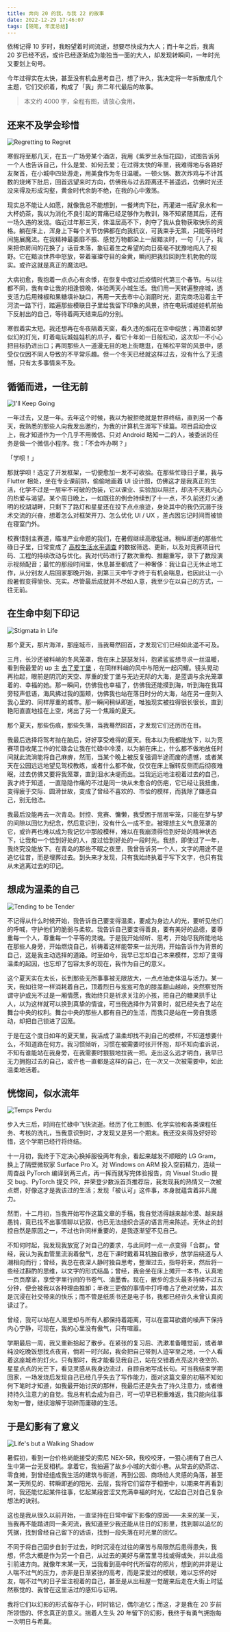 ```yaml
---
title: 奔向 20 的我，与我 22 的故事
date: 2022-12-29 17:46:07
tags: [随笔, 年度总结]
---
```


依稀记得 10 岁时，我盼望着时间流逝，想要尽快成为大人；而十年之后，我离 20 岁已经不远，或许已经逐渐成为能独当一面的大人，却发现转瞬间，一年时光又要划上句号。

今年过得实在太快，甚至没有机会思考自己，想了许久，我决定将一年拆散成几个主题，它们交织着，构成了「我」奔二年代最后的故事。

> 本文约 4000 字，全程有图，请放心食用。

## 还来不及学会珍惜

![Regretting to Regret](/articles/2022-2023/1-regretting-to-regret.jpg)

寒假将至那几天，在五一广场旁某个酒店，我用《紫罗兰永恒花园》，试图告诉另一个人也告诉自己，什么是爱、如何去爱；在过得太快的年里，我难得地与各路好友聚首，在小城中四处游走，用美食作为冬日温暖。一顿火锅、数次炸鸡与不计其数的烧烤下肚后，回首远望来时方向，仿佛我与过去距离还不甚遥远，仿佛时光还没来得及形成沟壑，黄金时代余韵不绝，在我的心中激荡。

<!-- more -->

现实总不能让人如愿，就像我总不能想到，一餐烤肉下肚，再灌进一瓶矿泉水和一大杯奶茶，我以为消化不良引起的胃痛已经足够作为教训，殊不知紧随其后，还有一场久违的发烧。临近过年那三天，体温居高不下，剥夺了我从食物获取快乐的资格。躺在床上，浑身上下每个关节仿佛都在向我抗议，可我束手无策，只能等待时间施展魔法。在我精神最萎靡不振、感觉万物都染上一层黯淡时，一句「儿子，我来把你房间的花换了」话音未落，象征着生之希望的向日葵毫不犹豫地闯入了视野。它在黯淡世界中怒放，带着璀璨夺目的金黄，瞬间把我拉回到生机勃勃的现实。或许这就是真正的魔法吧。

大病初愈，我抱着一点点心有余悸，在恢复中度过后疫情时代第三个春节。与以往都不同，我有幸让我的相逢恨晚，体验两天小城生活。我们用一天转遍整座城，透支活力后用辣椒和果糖填补缺口，再用一天去市中心消磨时光，逛完商场沿着主干河流一路下行，踏遍那些模联日子里给我留下印象的风景，挤在电玩城娃娃机前拍下反射出的自己，等待着两天结束后的分别。

寒假着实太短。我还想再在冬夜隔着天窗，看久违的烟花在空中绽放；再顶着如梦似幻的灯光，盯着电玩城娃娃机的爪子，看它十年如一日般松动，这次却一不小心把目标扔进出口；再同那些人一道漫无目的地上街瞎逛，在稀松平常的风景中，感受仅仅因不同人导致的不平常乐趣。但一个冬天已经就这样过去，没有什么了无遗憾，只有太多事情来不及。

## 循循而进，一往无前

![I'll Keep Going](2-i-ll-keep-going.jpg)

一年过去，又是一年。去年这个时候，我以为被拒绝就是世界终结，直到另一个春天，我熟悉的那些人向我发出邀约，为我的计算机生涯写下续篇。项目启动会议上，我才知道作为一个几乎不用微信、只对 Android 略知一二的人，被委派的任务是做一个微信小程序。我：「不会咋办啊？」

「学呗！」

那就学呗！选定了开发框架，一切便愈加一发不可收拾。在那些忙碌日子里，我与 Flutter 相处，坐在专业课前排，偷偷地画着 UI 设计图，仿佛这才是我真正的生活，化学不过是一层牢不可破的伪装，它以课业、实验加以阻拦，却浇不灭我内心的热爱与渴望。某个周日晚上，一如既往的例会持续到了十一点，不久前还灯火通明的校湖湖畔，只剩下了路灯和星星还在投下点点痕迹，身处其中的我仍沉溺于技术交流的兴奋，想着怎么对框架开刀、怎么优化 UI / UX ，差点因忘记时间而被锁在寝室门外。

校赛惜别主赛道，瞄准产业命题的我们，在暑假继续高歌猛进。稍纵即逝的那些忙碌日子里，日常变成了 [高校生活水平调查](https://colleges.chat) 的数据筛选、更新，以及对竞赛项目代码、工程的持续改动与优化。我对代码进行了数次重构、推翻重写，录下了数段演示视频配音；最忙的那段时间里，休息甚至都成了一种奢侈：我让自己无休止地工作，从分别友人后回家那晚开始，到第三天中午才终于有机会喘息，也因此让一小段暑假变得愉快、充实。尽管最后成就并不尽如人意，我至少在以自己的方式，一往无前。

## 在生命中刻下印记

![Stigmata in Life](3-stigmata-in-life.jpg)

那个夏天，那片海洋，那座城市，当我蓦然回首，才发现它们已经如此遥不可及。

三月，长沙还被料峭的冬风笼罩，我在床上瑟瑟发抖，抱紧鲨鲨想寻求一丝温暖，看到我最爱的 up 主 [去了爱丁堡](https://b23.tv/BV11i4y1r7DF) ，在同样料峭的风中与阳光一起闪耀。镜头晃动再抬起，眼前是阴沉的天空、厚重的爱丁堡与无边无际的大海，是蓝调与余光笼罩着的、幸福的她。那一瞬间，仿佛我也幸福了，仿佛我还能摸到海，听到海在我耳旁轻声低语，海风拂过我的面颊，仿佛我也站在落日时分的大海，站在另一座刻入我心里的、同样厚重的城市。那一瞬间稍纵即逝，唯独现实被拉得很长很长，直到艳阳直直地挂在上空，烤出了另一个焦躁的夏天。

那个夏天，那些伤痕，那些失落，当我蓦然回首，才发现它们还历历在目。

我最后选择将驾考抛在脑后，好好享受难得的夏天。我本以为我都能放下，以为竞赛项目收尾工作的忙碌会让我在忙碌中冷漠，以为躺在床上，什么都不做地放任时间就此流淌能将自己麻痹，然而，当某个晚上被反复强调半途而废的遗憾，或者某天在公园远远地望见驾校教练，或者什么都不做，仅仅在床上辗转反侧而后彻夜难眠，过去仿佛又要将我笼罩，直到泪水决堤而出。当我远远地注视着过去的自己，我才终于知道，一直隐隐作痛的不过是同一块从未愈合的伤疤，它已经让我扭曲，变得疲于交际、圆滑世故，变成了曾经不喜欢的、市侩的模样，而我除了嫌恶自己，别无他法。

我最后没能再去一次青岛。封控、竞赛、慵懒，我受困于层层牢笼，只能在梦与梦的间隙以回忆为纪念，然后意识到，没有什么一成不变。被理想主义气息笼罩的它，或许再也难以成为我记忆中那般模样，难以在我崩溃得恰到好处的精神状态下，让我和一个恰到好处的人，度过恰到好处的一段时光。我想，即使过了一年，我终究没能放下。在青岛的那些不眠之夜里，我曾告诉另一个人，文字的用途不是追忆往昔，而是埋葬过去。到头来才发现，只有我始终执着于写下文字，也只有我从未逃离过去的印记。

## 想成为温柔的自己

![Tending to be Tender](4-tending-to-be-tender.jpg)

不记得从什么时候开始，我告诉自己要变得温柔，要成为身边人的光，要听见他们的呼喊，守护他们的脆弱与柔软。我告诉自己要变得善良，要有美好的品德，要尊重每一个人，尊重每一个平等的灵魂。于是我开始倾听、思考，开始尽我所能地站在那些人身旁，开始燃烧自己，祈祷着这样能带来一丝光明，开始告诉作为背景的自己，这是我主动选择的道路。时至如今，我早已忘却自己本来模样，忘却了变得温柔的起因，也忘却了包容太多的现在，我作为自己的意义。

这个夏天实在太长，长到那些无所事事被无限放大，一点点抽走体温与活力。某一天，我如往常一样消耗着自己，顶着烈日与岌岌可危的膝盖翻山越岭，突然察觉所谓守护或光不过是一厢情愿，我始终只是祈求关注的小孩，把自己的糖果拱手让人，以为这样就可以换到真挚的情谊，可当我选择作为背景时，就已经失去了站在舞台中央的权利。舞台中央的那些人都有自己的生活，而我只是站在一旁自我感动，却把自己锁进了囚笼。

于是在这个度日如年的夏天里，我活成了温柔却找不到自己的模样，不知道想要什么，不知道路在何方。我习惯倾听，习惯在被需要时张开怀抱，却不知向谁诉说，不知有谁能站在我身旁，在我需要时狠狠地拉我一把。走出这么远才明白，我早已无力拥抱过去的自己，或许也一直都是这样的自己，在一次又一次被需要中，如此温柔地活着。

## 恍惚间，似水流年

![Temps Perdu](5-temps-perdu.jpg)

步入大三后，时间在忙碌中飞快流逝。经历了化工制图、化学实验和各类课程任务、考核的洗礼，当我意识到时，才发现又是另一个期末。我还没来得及好好珍惜，这个学期已经行将终结。

十一月初，我终于下定决心换掉服役两年有余，看起来越发不顺眼的 LG Gram，换上了隔壁微软家 Surface Pro X。对 Windows on ARM 投入空前精力，连续一周奋战 PyTorch 编译到两三点，再一挥而就写完体验报告，向 Visual Studio 提交 bug、PyTorch 提交 PR，并荣登少数派首页推荐后，我发现我的热情又一次被点燃，好像这才是我该过的生活；发现「被认可」这件事，本身就蕴含着非凡魔力。

然而，十二月初，当我开始写作这篇文章的手稿，我自觉活得越来越冷漠、越来越愚钝，竟已找不出事情聊以记叙，也已无法组织合适的语言用来陈述。无休止的封控自然是原因之一，不过也许同样重要的，是我逐渐望不见自己。

不知何时起，我发现我放宽了对自己的要求，与此同时一点一点变得「合群」。曾经，我认为我血管里流淌着傲气，总在下课时戴着耳机独自散步，放学后绕道与人潮相向而行；曾经，我总在夜深人静时独自思考，整理过去，指导将来，然后将一些经过斟酌的思维，以文字的形式结晶；曾经，我会坐在床上摊开一本书，认真地一页页摩挲，享受字里行间的书卷气、油墨香。现在，散步的念头最多持续不过五分钟，便会被我以各种理由推卸；半夜三更做的事情中打呼噜占了绝对优势，其次是沉浸在社交带来的快乐；而不管是纸质书还是电子书，我都已经许久未曾认真阅读过了。

曾经，我可以站在人潮里却与所有人都保持着距离，可以在震耳欲聋的噪声下保持内心宁静，可现在，我的心里没有傲气，只有喧嚣。

学期最后一周，我又重新拾起了散步。在紧张的复习后、洗漱准备睡觉前，或者单纯没吃晚饭想找点夜宵，倘若一时兴起，我会把自己带到人迹罕至之地，一个人看着这座城市的灯火。只有那时，我才能看见我自己，站在交错着点亮这片夜空的、星星点点的光芒下，看见灵感从我身边流过，自顾自地写成长句。可当我结束学期回家，一场发烧后发现自己已经几乎失去了写作能力，面对这篇文章的初稿不知如何下笔时才知道，如我最开始讨厌的那样，我最后还是失去了持久注意力，或者维持持久注意力的自觉。我总有机会成为自己，可一切早已积重难返，我只能向往事匆匆一瞥，继续溶解于琐碎而庸碌的生活。

## 于是幻影有了意义

![Life's but a Walking Shadow](6-lifes-but-a-walking-shadow.jpg)

暑假初，看到一台价格尚能接受的索尼 NEX-5R，我咬咬牙，一狠心拥有了自己人生中第一台无反相机。拿着它，我拍遍了故乡小城的大街小巷。从常去的奶茶店、零食摊，到曾经组成我生活的建筑与街道，再到公园、商场给人灵感的角落，甚至某一天所见的、转瞬即逝的阳光、云层，我将它们留存于相册中，以期来年再看到时，我还能忆起某件往事，忆起某段苦涩又充满幸福的时光，忆起自己对自己复杂想法的诀别。

这也是我从很久以前开始，一直坚持在日常中留下影像的原因——未来的某一天，当我再不能踏进同一条河流，我知道至少我还能从往日的幻影里，找到聊以追忆的凭据，找到曾经自己留下的话语，找到一段失落在时光里的回忆。

不同于将自己固步自封于过去，时时沉浸在过往的痛苦与局限然后患得患失，我想，怀念大概是作为另一个自己，从过去的美好与痛苦里寻找或得或失，并以此指引前进方向。就像年末某一天，当我看到高中时代所留存的照片，想到的并非是让人喘不过气的压力，亦非是日渐紧张的高考，而是深爱过的模联，难以忘怀的好友，喘不过气的日子里注视着的自己，甚至是从出租屋一觉醒来后走在大街上时猛然察觉的、我曾在这里活过的感知与证明。

我将它们以幻影的形式留存于心，时时铭记，偶尔追忆；而这，才是我在 20 岁前所领悟的、怀念真正的意义。揣着人生头 20 年留下的幻影，我终于有勇气拥抱每一次明日与希冀。
